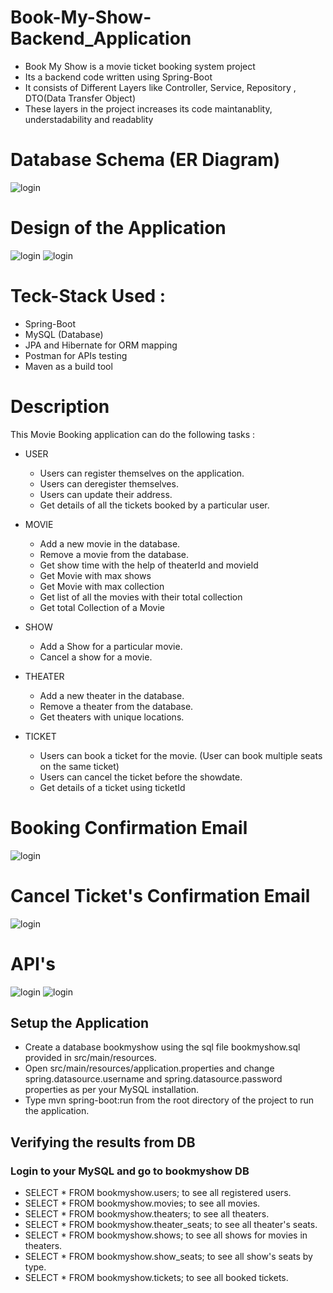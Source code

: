 # Book-My-Show-Backend_Application
- Book My Show is a movie ticket booking system project
- Its a backend code written using Spring-Boot
- It consists of Different Layers like Controller, Service, Repository , DTO(Data Transfer Object)
- These layers in the project increases its code maintanablity, understadability and readablity

# Database Schema (ER Diagram)
![login](https://github.com/Akash-Hajare/Book-My-Show-Backend_Application/blob/master/Screenshots/Schema.jpg)

# Design of the Application
![login](https://github.com/Akash-Hajare/Book-My-Show-Backend_Application/blob/master/Screenshots/Design-1.png)
![login](https://github.com/Akash-Hajare/Book-My-Show-Backend_Application/blob/master/Screenshots/Design-2.png)

# Teck-Stack Used : 
 - Spring-Boot
 - MySQL (Database)
 - JPA and Hibernate for ORM mapping
 - Postman for APIs testing
 - Maven as a build tool

# Description
This Movie Booking application can do the following tasks :
* USER
  * Users can register themselves on the application.
  * Users can deregister themselves.
  * Users can update their address.
  * Get details of all the tickets booked by a particular user.
 
* MOVIE
  * Add a new movie in the database.
  * Remove a movie from the database.
  * Get show time with the help of theaterId and movieId
  * Get Movie with max shows
  * Get Movie with max collection
  * Get list of all the movies with their total collection
  * Get total Collection of a Movie
 
* SHOW
  * Add a Show for a particular movie. 
  * Cancel a show for a movie.

* THEATER
  * Add a new theater in the database.
  * Remove a theater from the database.
  * Get theaters with unique locations.
 
 * TICKET
   * Users can book a ticket for the movie. (User can book multiple seats on the same ticket)
   * Users can cancel the ticket before the showdate.
   * Get details of a ticket using ticketId


# Booking Confirmation Email
![login](https://github.com/Akash-Hajare/Book-My-Show-Backend_Application/blob/master/Screenshots/bms-email-1.png)

# Cancel Ticket's Confirmation Email
![login](https://github.com/Akash-Hajare/Book-My-Show-Backend_Application/blob/master/Screenshots/bms-email-2.png)
# API's
![login](https://github.com/Akash-Hajare/Book-My-Show-Backend_Application/blob/master/Screenshots/Apis-1.png)
![login](https://github.com/Akash-Hajare/Book-My-Show-Backend_Application/blob/master/Screenshots/Apis-2.png)


## Setup the Application
- Create a database bookmyshow using the sql file bookmyshow.sql provided in src/main/resources.
- Open src/main/resources/application.properties and change spring.datasource.username and spring.datasource.password properties as per your MySQL installation.
- Type mvn spring-boot:run from the root directory of the project to run the application.

## Verifying the results from DB
### Login to your MySQL and go to bookmyshow DB
- SELECT * FROM bookmyshow.users; to see all registered users.
- SELECT * FROM bookmyshow.movies; to see all movies.
- SELECT * FROM bookmyshow.theaters; to see all theaters.
- SELECT * FROM bookmyshow.theater_seats; to see all theater's seats.
- SELECT * FROM bookmyshow.shows; to see all shows for movies in theaters.
- SELECT * FROM bookmyshow.show_seats; to see all show's seats by type.
- SELECT * FROM bookmyshow.tickets; to see all booked tickets.
